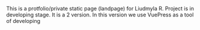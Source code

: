This is a protfolio/private static page (landpage) for Liudmyla R. Project is in developing stage.
It is a 2 version. In this version we use VuePress as a tool of developing
